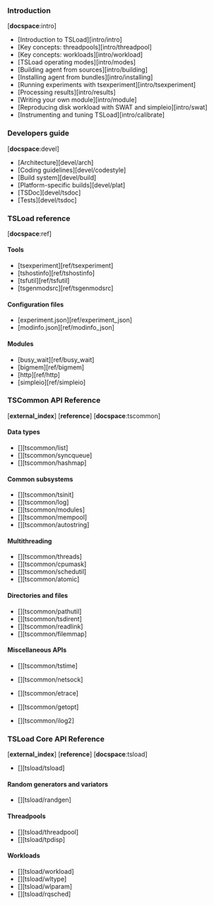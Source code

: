 
### Introduction 
[__docspace__:intro]

* [Introduction to TSLoad][intro/intro]
* [Key concepts: threadpools][intro/threadpool]
* [Key concepts: workloads][intro/workload]
* [TSLoad operating modes][intro/modes]
* [Building agent from sources][intro/building]
* [Installing agent from bundles][intro/installing]
* [Running experiments with tsexperiment][intro/tsexperiment]
* [Processing results][intro/results]
* [Writing your own module][intro/module]
* [Reproducing disk workload with SWAT and simpleio][intro/swat]
* [Instrumenting and tuning TSLoad][intro/calibrate]

### Developers guide
[__docspace__:devel]

* [Architecture][devel/arch]
* [Coding guidelines][devel/codestyle]
* [Build system][devel/build]
* [Platform-specific builds][devel/plat]
* [TSDoc][devel/tsdoc]
* [Tests][devel/tsdoc]

### TSLoad reference
[__docspace__:ref]

#### Tools

* [tsexperiment][ref/tsexperiment]
* [tshostinfo][ref/tshostinfo]
* [tsfutil][ref/tsfutil]
* [tsgenmodsrc][ref/tsgenmodsrc]

#### Configuration files

* [experiment.json][ref/experiment_json]
* [modinfo.json][ref/modinfo_json]

#### Modules

* [busy_wait][ref/busy_wait]
* [bigmem][ref/bigmem]
* [http][ref/http]
* [simpleio][ref/simpleio]

### TSCommon API Reference
[__external_index__] [__reference__] [__docspace__:tscommon]

#### Data types

* [][tscommon/list]
* [][tscommon/syncqueue]
* [][tscommon/hashmap]

#### Common subsystems

* [][tscommon/tsinit]
* [][tscommon/log]
* [][tscommon/modules]
* [][tscommon/mempool]
* [][tscommon/autostring]

#### Multithreading

* [][tscommon/threads]
* [][tscommon/cpumask]
* [][tscommon/schedutil]
* [][tscommon/atomic]

#### Directories and files

* [][tscommon/pathutil]
* [][tscommon/tsdirent]
* [][tscommon/readlink]
* [][tscommon/filemmap]

#### Miscellaneous APIs

* [][tscommon/tstime]
* [][tscommon/netsock]
* [][tscommon/etrace]

* [][tscommon/getopt]
* [][tscommon/ilog2]

### TSLoad Core API Reference
[__external_index__] [__reference__] [__docspace__:tsload]

* [][tsload/tsload]

#### Random generators and variators

* [][tsload/randgen]

#### Threadpools

* [][tsload/threadpool]
* [][tsload/tpdisp]

#### Workloads

* [][tsload/workload]
* [][tsload/wltype]
* [][tsload/wlparam]
* [][tsload/rqsched]

